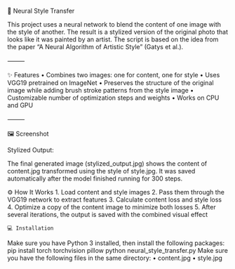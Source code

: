 
🎨 Neural Style Transfer

This project uses a neural network to blend the content of one image with the style of another. The result is a stylized version of the original photo that looks like it was painted by an artist. The script is based on the idea from the paper “A Neural Algorithm of Artistic Style” (Gatys et al.).

⸻

✨ Features
	•	Combines two images: one for content, one for style
	•	Uses VGG19 pretrained on ImageNet
	•	Preserves the structure of the original image while adding brush stroke patterns from the style image
	•	Customizable number of optimization steps and weights
	•	Works on CPU and GPU

⸻

🖼️ Screenshot

Stylized Output:

The final generated image (stylized_output.jpg) shows the content of content.jpg transformed using the style of style.jpg.
It was saved automatically after the model finished running for 300 steps.


⚙️ How It Works
	1.	Load content and style images
	2.	Pass them through the VGG19 network to extract features
	3.	Calculate content loss and style loss
	4.	Optimize a copy of the content image to minimize both losses
	5.	After several iterations, the output is saved with the combined visual effect


    💻 Installation

Make sure you have Python 3 installed, then install the following packages:
pip install torch torchvision pillow
python neural_style_transfer.py
Make sure you have the following files in the same directory:
	•	content.jpg
	•	style.jpg